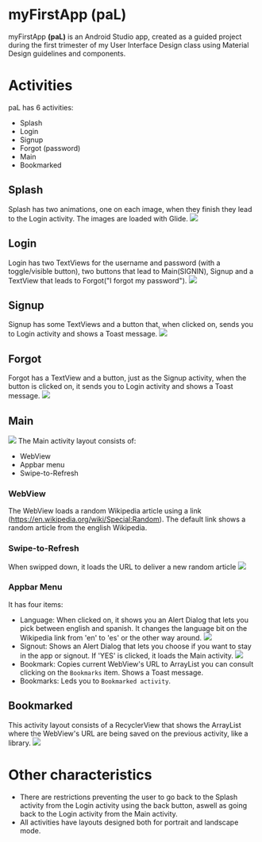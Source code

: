 # myFirstApp **(paL)**
myFirstApp **(paL)** is an Android Studio app, created as a guided project during the first trimester of my User Interface Design class using Material Design guidelines and components.

# Activities
paL has 6 activities: 
- Splash
- Login
- Signup
- Forgot (password)
- Main
- Bookmarked

## Splash
Splash has two animations, one on each image, when they finish they lead to the Login activity. The images are loaded with Glide.
<img src="img\Splash.gif"> </img>
## Login
Login has two TextViews for the username and password (with a toggle/visible button), two buttons that lead to Main(SIGNIN), Signup and a TextView that leads to Forgot("I forgot my password").
<img src="img\Login.jpg"> </img>
## Signup
Signup has some TextViews and a button that, when clicked on, sends you to Login activity and shows a Toast message.
<img src="img\Signup.gif"> </img>
## Forgot
Forgot has a TextView and a button, just as the Signup activity, when the button is clicked on, it sends you to Login activity and shows a Toast message.
<img src="img\Forgot.gif"> </img>
## Main
<img src="img\Main.gif"> </img>
The Main activity layout consists of:
- WebView
- Appbar menu 
- Swipe-to-Refresh
### WebView
The WebView loads a random Wikipedia article using a link (https://en.wikipedia.org/wiki/Special:Random). The default link shows a random article from the english Wikipedia.
### Swipe-to-Refresh
When swipped down, it loads the URL to deliver a new random article
<img src="img\Swipe.gif"> </img>
### Appbar Menu
It has four items:
- Language: When clicked on, it shows you an Alert Dialog that lets you pick between english and spanish. It changes the language bit on the Wikipedia link from 'en' to 'es' or the other way around.
<img src="img\Lang.gif"> </img>
- Signout: Shows an Alert Dialog that lets you choose if you want to stay in the app or signout. If 'YES' is clicked, it loads the Main activity.
<img src="img\Signout.gif"> </img>
- Bookmark: Copies current WebView's URL to ArrayList you can consult clicking on the `Bookmarks` item. Shows a Toast message.
- Bookmarks: Leds you to `Bookmarked activity`.
<!--Bookmark-->
## Bookmarked
This activity layout consists of a RecyclerView that shows the ArrayList where the WebView's URL are being saved on the previous activity, like a library.
<img src="img\Bookmarked.gif"> </img>

# Other characteristics
- There are restrictions preventing the user to go back to the Splash activity from the Login activity using the back button, aswell as going back to the Login activity from the Main activity.
- All activities have layouts designed both for portrait and landscape mode.



